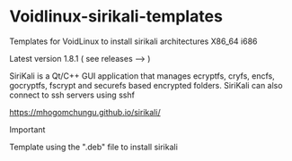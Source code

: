 # Voidlinux-sirikali-templates
Templates for VoidLinux to install sirikali
architectures X86_64 i686

Latest version 1.8.1 ( see releases --> )


SiriKali is a Qt/C++ GUI application that manages ecryptfs, cryfs, encfs, gocryptfs, fscrypt and securefs based encrypted folders. SiriKali can also connect to ssh servers using sshf

https://mhogomchungu.github.io/sirikali/

> [!IMPORTANT]
> Template using the ".deb" file to install sirikali
